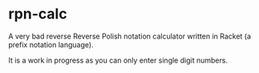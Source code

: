 # rpn-calc

A very bad reverse Reverse Polish notation calculator written in Racket (a prefix notation language).

It is a work in progress as you can only enter single digit numbers.
